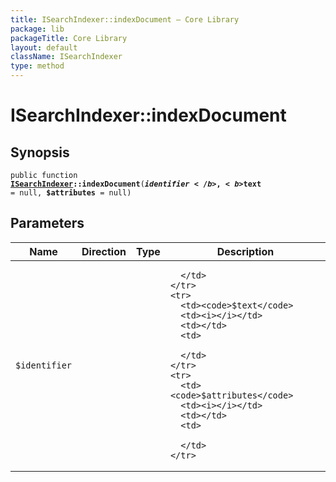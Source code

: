 ```yaml
---
title: ISearchIndexer::indexDocument — Core Library
package: lib
packageTitle: Core Library
layout: default
className: ISearchIndexer
type: method
---
```


# ISearchIndexer::indexDocument

## Synopsis

<code>public function <b><a href="ISearchIndexer">ISearchIndexer</a>::indexDocument</b>(<b>$identifier</b>, <b>$text</b> = null, <b>$attributes</b> = null)</code>

## Parameters

<table>
  <thead>
    <tr>
      <th>Name</th>
      <th>Direction</th>
      <th>Type</th>
      <th>Description</th>
    </tr>
  </thead>
  <tbody>
    <tr>
      <td><code>$identifier</code>
      <td><i></i></td>
      <td></td>
      <td>

      </td>
    </tr>
    <tr>
      <td><code>$text</code>
      <td><i></i></td>
      <td></td>
      <td>

      </td>
    </tr>
    <tr>
      <td><code>$attributes</code>
      <td><i></i></td>
      <td></td>
      <td>

      </td>
    </tr>
  </tbody>
</table>

